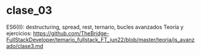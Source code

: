 # clase_03
ES6(II): destructuring, spread, rest, ternario, bucles avanzados
Teoría y ejercicios: https://github.com/TheBridge-FullStackDeveloper/temario_fullstack_FT_jun22/blob/master/teoria/js_avanzado/clase3.md